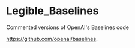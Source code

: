 # Legible_Baselines
Commented versions of OpenAI's Baselines code

https://github.com/openai/baselines.

